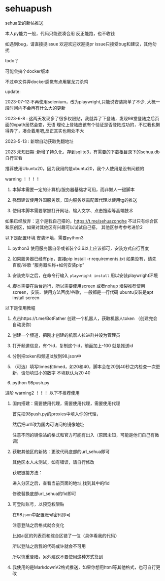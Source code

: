 # sehuapush
sehua堂的新帖推送

本人py能力一般，代码只能说凑合用
反正能跑，也不收钱

如遇到bug，请直接提issue
欢迎欢迎欢迎提pr
issue只接受bug和建议，其他勿扰


todo？ 

可能会搞个docker版本

不过单文件弄docker感觉有点用屠龙刀杀鸡


update:

2023-07-12:不再使用selenium，改为playwright,只能说安装简单了不少, 大概一段时间内不会再有什么大的更新

2023-6-8 :  这两天发现多了很多权限贴，我就弄了下登陆，发现98堂登陆之后页面的xpath居然会变，无语
            理论上登陆应该有个验证是否登陆成功的，不过我也懒得弄了，凑合着用吧,反正其实也用处不大

2023-5-13 : 新增自动获取免翻地址

2023 未知日期 :新增了持久化，存到sqlite3，有需要的下载根目录下的sehua.db自行查看


推荐使用Ubuntu20，因为我用的是ubuntu20，我个人使用是没有问题的

warning ！！！！
1. 本脚本需要一定的计算机/服务器基础才可用，而非懒人一键脚本

2. 强烈建议使用外国服务器，国内服务器需配置代理以使用tg的推送

3. 使用本脚本需要掌握打开网址、输入文字、点击搜索等高端技术

如果已经放弃：这个是我自己搭的，https://t.me/sehuazonghe 不过只有综合区和原创区，如果对其他区有兴趣可以试试自己搭，
其他区参考参考进阶2


以下是配置环境
安装环境，需要python3

1. python3 使用服务器自带或者装个3.6以上应该都可，安装方式自行百度

2. 如果服务器已经有pip，直接pip install -r requirements.txt 
    如果没有，请先百度/谷歌 “服务器名称+如何安装pip”

3.  安装完毕之后，在命令行输入 `playwright install` 
    用以安装playwright环境

4. 脚本需要在后台运行，所以需要使用screen 或者nohup
    墙裂推荐使用screen，安装、使用方法百度/谷歌，一般都是一行代码
    ubuntu安装是apt install screen 

以下是使用教程
1. 点击https://t.me/BotFather 创建一个机器人，获取机器人token （创建完会自动发你）

2. 创建一个频道，把刚才创建的机器人拉进群并设为管理员

3. 打开频道信息，有个id，复制这个id，前面加上-100 就是推送id

4. 分别把token和频道id放到98.json中

5. （可选）填写times和timed，如20和40，脚本会在20到40秒之内检查一次更新，请勿填过小的数字
    不填默认为20 40

6. python 98push.py

进阶 
warning2 ！！！
以下不推荐使用

1. 国内搭建：需要使用代理，需要使用代理，需要使用代理

    首先把98push.py的proxies中填入你的代理，

    然后把url1改为国内可访问的镜像地址

    注意不同的镜像站的格式和官方可能有出入（原因未知，可能是他们自己有微调）

2. 获取其他区的新帖：更改代码底部的url_sehua即可

    其他区本人未测试，如有错误，请自行修改
    
    获取链接方法：

    进入分区之后，查看当前页面的地址,找到其中的fid

    修改替换底部url_sehua的fid即可

3. 可登陆账号，以预览权限贴

    在98.json中配置账号密码即可

    注意登陆之后格式就会变化

    比如ai区的列表页和综合区错了一位（具体看我的代码）

    所以登陆之后我的代码或许就会不可用

    所以慎重登陆，另外建议不要使用这种方式签到

4. 我使用的是MarkdownV2格式推送，如果你想用html等其他格式，也可自行更改
